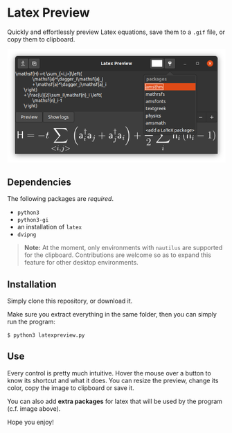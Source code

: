 # Latex Preview

Quickly and effortlessly preview Latex equations, save them to a `.gif`
file, or copy them to clipboard.

![screenshot in Ubuntu 20.04](screenshot.png)

## Dependencies

The following packages are _required_.
* `python3`
* `python3-gi`
* an installation of `latex`
* `dvipng`

> __Note:__ At the moment, only environments with `nautilus` are 
> supported for the clipboard. Contributions are welcome so as to 
> expand this feature for other desktop environments.

## Installation

Simply clone this repository, or download it.

Make sure you extract everything in the same folder, then you can 
simply run the program:
```shell
$ python3 latexpreview.py
```

## Use

Every control is pretty much intuitive. Hover the mouse over a button
to know its shortcut and what it does. You can resize the preview, 
change its color, copy the image to clipboard or save it.

You can also add __extra packages__ for latex that will be used by the
program (c.f. image above).

Hope you enjoy!

